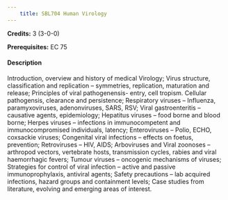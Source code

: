 ```yaml
---
    title: SBL704 Human Virology
---
```

**Credits:** 3 (3-0-0)



**Prerequisites:** EC 75

#### Description 
Introduction, overview and history of medical Virology; Virus structure, classification and replication – symmetries, replication, maturation and release; Principles of viral pathogenensis- entry, cell tropism. Cellular pathogensis, clearance and persistence; Respiratory viruses – Influenza, paramyxoviruses, adenonviruses, SARS, RSV; Viral gastroenteritis – causative agents, epidemiology; Hepatitus viruses – food borne and blood borne; Herpes viruses – infections in immunocompetent and immunocompromised individuals, latency; Enteroviruses – Polio, ECHO, coxsackie viruses; Congenital viral infections – effects on foetus, prevention; Retroviruses – HIV, AIDS; Arboviruses and Viral zoonoses – arthropod vectors, vertebrate hosts, transmission cycles, rabies and viral haemorrhagic fevers; Tumour viruses – oncogenic mechanisms of viruses; Strategies for control of viral infection – active and passive immunoprophylaxis, antiviral agents; Safety precautions – lab acquired infections, hazard groups and containment levels; Case studies from literature, evolving and emerging areas of interest.